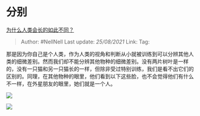 # 分别
[为什么人类会长的如此不同？](https://www.zhihu.com/question/301043224/answer/524509435)

> Author: #NellNell 
> Last update: *25/08/2021* 
> Link:
> Tag:  

那是因为你自己是个人类，作为人类的视角和判断从小就被训练到可以分辨其他人类的细微差别。然而我们却不能分辨其他物种的细微差别。没有两片树叶是一样的，没有一只猫和另一只猫长的一样，但除非受过特别训练，我们是看不出它们的区别的。同理，在其他物种的眼里，他们看到以下这些脸，也不会觉得他们有什么不一样，在外星朋友的眼里，她们就是一个人。


![](https://pic3.zhimg.com/50/v2-d73fde102cbb842c35cbdedb0922f1d3_720w.jpg?source=c8b7c179)

![](https://pic3.zhimg.com/80/v2-d73fde102cbb842c35cbdedb0922f1d3_720w.jpg?source=c8b7c179)